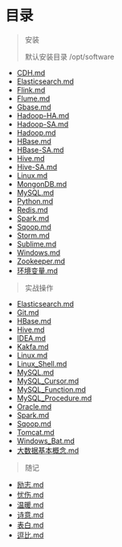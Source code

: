 # 目录
> 安装
>
> 默认安装目录 /opt/software
>
- [CDH.md](./安装/CDH.md)
- [Elasticsearch.md](./安装/Elasticsearch.md)
- [Flink.md](./安装/Flink.md)
- [Flume.md](./安装/Flume.md)
- [Gbase.md](./安装/Gbase.md)
- [Hadoop-HA.md](./安装/Hadoop-HA.md)
- [Hadoop-SA.md](./安装/Hadoop-HS.md)
- [Hadoop.md](./安装/Hadoop.md)
- [HBase.md](./安装/HBase.md)
- [HBase-SA.md](./安装/HBase-SA.md)
- [Hive.md](./安装/Hive.md)
- [Hive-SA.md](./安装/Hive-SA.md)
- [Linux.md](./安装/Linux.md)
- [MongonDB.md](./安装/MongonDB.md)
- [MySQL.md](./安装/MySQL.md)
- [Python.md](./安装/Python.md)
- [Redis.md](./安装/Redis.md)
- [Spark.md](./安装/Spark.md)
- [Sqoop.md](./安装/Sqoop.md)
- [Storm.md](./安装/Storm.md)
- [Sublime.md](./安装/Sublime.md)
- [Windows.md](./安装/Windows.md)
- [Zookeeper.md](./安装/Zookeeper.md)
- [环境变量.md](./安装/环境变量.md)

> 实战操作
- [Elasticsearch.md](./实战操作/Elasticsearch.md)
- [Git.md](./实战操作/Git.md)
- [HBase.md](./实战操作/HBase.md)
- [Hive.md](./实战操作/Hive.md)
- [IDEA.md](./实战操作/IDEA.md)
- [Kakfa.md](Flink.md)
- [Linux.md](./实战操作/Linux.md)
- [Linux_Shell.md](./实战操作/Linux_Shell.md)
- [MySQL.md](./实战操作/MySQL.md)
- [MySQL_Cursor.md](./实战操作/MySQL_Cursor.md)
- [MySQL_Function.md](./实战操作/MySQL_Function.md)
- [MySQL_Procedure.md](./实战操作/MySQL_Procedure.md)
- [Oracle.md](./实战操作/Oracle.md)
- [Spark.md](./实战操作/Spark.md)
- [Sqoop.md](./实战操作/Sqoop.md)
- [Tomcat.md](./实战操作/Tomcat.md)
- [Windows_Bat.md](./实战操作/Windows_Bat.md)
- [大数据基本概念.md](./实战操作/大数据基本概念.md)

> 随记
- [励志.md](./随记/励志.md)
- [忧伤.md](./随记/忧伤.md)
- [温暖.md](./随记/温暖.md)
- [诗意.md](./随记/诗意.md)
- [表白.md](./随记/表白.md)
- [逗比.md](./随记/逗比.md)

